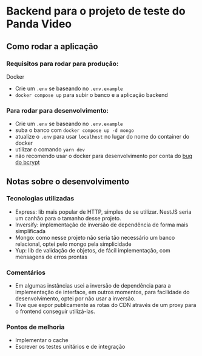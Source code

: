 # Backend para o projeto de teste do Panda Video

## Como rodar a aplicação

### Requisitos para rodar para produção:
Docker

- Crie um `.env` se baseando no `.env.example`
- `docker compose up` para subir o banco e a aplicação backend

### Para rodar para desenvolvimento:

- Crie um `.env` se baseando no `.env.example`
- suba o banco com `docker compose up -d mongo`
- atualize o `.env` para usar `localhost` no lugar do nome do container do docker
- utilizar o comando `yarn dev`
- não recomendo usar o docker para desenvolvimento por conta do [bug do bcrypt](https://medium.com/hacktive-devs/the-bcrypt-bg-on-docker-9bc36cc7f684)

## Notas sobre o desenvolvimento

### Tecnologias utilizadas

- Express: lib mais popular de HTTP, simples de se utilizar. NestJS seria um canhão para o tamanho desse projeto.
- Inversify: implementação de inversão de dependência de forma mais simplificada
- Mongo: como nesse projeto não seria tão necessário um banco relacional, optei pelo mongo pela simplicidade
- Yup: lib de validação de objetos, de fácil implementação, com mensagens de erros prontas

### Comentários

- Em algumas instâncias usei a inversão de dependência para a implementação de interface, em outros momentos, para facilidade do desenvolvimento, optei por não usar a inversão.
- Tive que expor publicamente as rotas do CDN através de um proxy para o frontend conseguir utilizá-las.

### Pontos de melhoria

- Implementar o cache
- Escrever os testes unitários e de integração